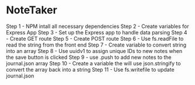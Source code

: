 # NoteTaker
Step 1 - NPM intall all necessary dependencies
Step 2 - Create variables for Express App
Step 3 - Set up the Express app to handle data parsing
Step 4 - Create GET route
Step 5 - Create POST route 
Step 6 - Use fs.readFile to read the string from the front end
Step 7 - Create variable to convert string into an array
Step 8 - Use uuidv1 to assign unique IDs to new notes when the save button is clicked
Step 9 - use .push to add new notes to the journal.json array
Step 10 - Create a variable the will use json.stringify to convert the array back into a string
Step 11 - Use fs.writefile to update journal.json
